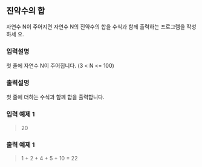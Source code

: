 ## 진약수의 합

<p>자연수 N이 주어지면 자연수 N의 진약수의 합을 수식과 함께 출력하는 프로그램을 작성하세
요.</p>

### 입력설명

<p>첫 줄에 자연수 N이 주어집니다. (3 < N <= 100)</p>

### 출력설명

<p>첫 줄에 더하는 수식과 함께 합을 출력합니다.</p>

### 입력 예제 1

> 20

### 출력 예제 1

> 1 + 2 + 4 + 5 + 10 = 22
